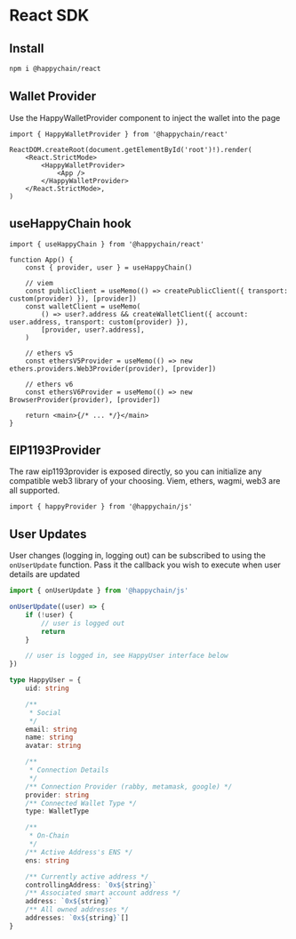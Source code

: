 # React SDK

## Install

```sh
npm i @happychain/react
```

## Wallet Provider

Use the HappyWalletProvider component to inject the wallet into the page

```tsx
import { HappyWalletProvider } from '@happychain/react'

ReactDOM.createRoot(document.getElementById('root')!).render(
    <React.StrictMode>
        <HappyWalletProvider>
            <App />
        </HappyWalletProvider>
    </React.StrictMode>,
)
```

## useHappyChain hook

```tsx
import { useHappyChain } from '@happychain/react'

function App() {
    const { provider, user } = useHappyChain()

    // viem
    const publicClient = useMemo(() => createPublicClient({ transport: custom(provider) }), [provider])
    const walletClient = useMemo(
        () => user?.address && createWalletClient({ account: user.address, transport: custom(provider) }),
        [provider, user?.address],
    )

    // ethers v5
    const ethersV5Provider = useMemo(() => new ethers.providers.Web3Provider(provider), [provider])

    // ethers v6
    const ethersV6Provider = useMemo(() => new BrowserProvider(provider), [provider])

    return <main>{/* ... */}</main>
}
```

## EIP1193Provider

The raw eip1193provider is exposed directly, so you can initialize any compatible web3 library of your choosing. Viem, ethers, wagmi, web3 are all supported.

```tsx
import { happyProvider } from '@happychain/js'
```

## User Updates

User changes (logging in, logging out) can be subscribed to using the `onUserUpdate` function. Pass it the callback you wish to execute when user details are updated

```ts
import { onUserUpdate } from '@happychain/js'

onUserUpdate((user) => {
    if (!user) {
        // user is logged out
        return
    }

    // user is logged in, see HappyUser interface below
})
```

```ts
type HappyUser = {
    uid: string

    /**
     * Social
     */
    email: string
    name: string
    avatar: string

    /**
     * Connection Details
     */
    /** Connection Provider (rabby, metamask, google) */
    provider: string
    /** Connected Wallet Type */
    type: WalletType

    /**
     * On-Chain
     */
    /** Active Address's ENS */
    ens: string

    /** Currently active address */
    controllingAddress: `0x${string}`
    /** Associated smart account address */
    address: `0x${string}`
    /** All owned addresses */
    addresses: `0x${string}`[]
}
```
